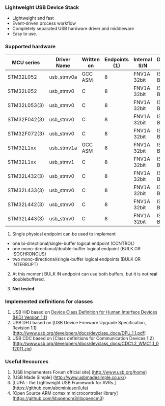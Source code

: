### Lightweight USB Device Stack ###

+ Lightweight and fast
+ Event-driven process workflow
+ Completely separated USB hardware driver and middleware
+ Easy to use.

### Supported hardware ###

| MCU series   | Driver Name | Written on | Endpoints (1) | Internal S/N | Doublebuffered transfer   |
| ------------ | ----------- | ---------- | ------------- |------------- | ------------------------- |
| STM32L052    | usb_stmv0a  | GCC ASM    |             8 | FNV1A 32bit  | ISO, BULK OUT, BULK IN (2)|
| STM32L052    | usb_stmv0   | C          |             8 | FNV1A 32bit  | ISO, BULK OUT, BULK IN (2)|
| STM32L053(3) | usb_stmv0   | C          |             8 | FNV1A 32bit  | ISO, BULK OUT, BULK IN (2)|
| STM32F042(3) | usb_stmv0   | C          |             8 | FNV1A 32bit  | ISO, BULK OUT, BULK IN (2)|
| STM32F072(3) | usb_stmv0   | C          |             8 | FNV1A 32bit  | ISO, BULK OUT, BULK IN (2)|
| STM32L1xx    | usb_stmv1a  | GCC ASM    |             8 | FNV1A 32bit  | ISO, BULK OUT, BULK IN (2)|
| STM32L1xx    | usb_stmv1   | C          |             8 | FNV1A 32bit  | ISO, BULK OUT, BULK IN (2)|
| STM32L432(3) | usb_stmv0   | C          |             8 | FNV1A 32bit  | ISO, BULK OUT, BULK IN (2)|
| STM32L433(3) | usb_stmv0   | C          |             8 | FNV1A 32bit  | ISO, BULK OUT, BULK IN (2)|
| STM32L442(3) | usb_stmv0   | C          |             8 | FNV1A 32bit  | ISO, BULK OUT, BULK IN (2)|
| STM32L443(3) | usb_stmv0   | C          |             8 | FNV1A 32bit  | ISO, BULK OUT, BULK IN (2)|


1. Single physicsl endpoint can be used to implement
  + one bi-directional/single-buffer logical endpoint (CONTROL)
  + one mono-directional/double-buffer logical endpoint (BULK OR ISOCHRONOUS)
  + two mono-directional/single-buffer logical endpoints (BULK OR INTERRUPT)

2. At this moment BULK IN endpoint can use both buffers, but it is not **real** doublebuffered.

3. **Not tested**

### Implemented definitions for classes ###
1. USB HID based on [Device Class Definition for Human Interface Devices (HID) Version 1.11](http://www.usb.org/developers/hidpage/HID1_11.pdf)
2. USB DFU based on [USB Device Firmware Upgrade Specification, Revision 1.1] (http://www.usb.org/developers/docs/devclass_docs/DFU_1.1.pdf)
3. USB CDC based on [Class definitions for Communication Devices 1.2] (http://www.usb.org/developers/docs/devclass_docs/CDC1.2_WMC1.1_012011.zip)

### Useful Recources ###
1. [USB Implementers Forum official site] (http://www.usb.org/home)
2. [USB Made Simple] (http://www.usbmadesimple.co.uk/)
3. [LUFA - the Lightweight USB Framework for AVRs.] (https://github.com/abcminiuser/lufa)
4. [Open Source ARM cortex m microcontroller library] (https://github.com/libopencm3/libopencm3)
